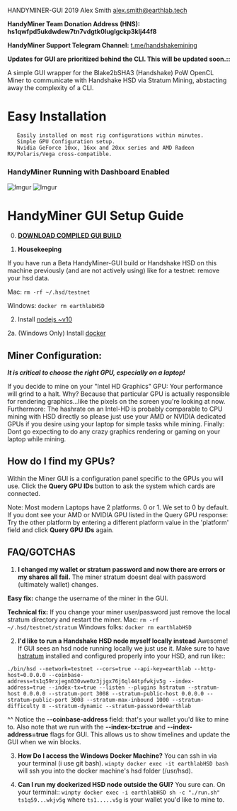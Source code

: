 HANDYMINER-GUI
2019 Alex Smith <alex.smith@earthlab.tech>

**HandyMiner Team Donation Address (HNS): hs1qwfpd5ukdwdew7tn7vdgtk0luglgckp3klj44f8**

**HandyMiner Support Telegram Channel:**
[t.me/handshakemining](t.me/handshakemining)

**Updates for GUI are prioritized behind the CLI. This will be updated soon.::**

A simple GUI wrapper for the Blake2bSHA3 (Handshake) PoW OpenCL Miner
to communicate with Handshake HSD via Stratum Mining, abstacting away the complexity of a CLI. 
# Easy Installation
       Easily installed on most rig configurations within minutes.
       Simple GPU Configuration setup.
       Nvidia GeForce 10хх, 16xx and 20xx series and AMD Radeon RX/Polaris/Vega cross-compatible.

### HandyMiner Running with Dashboard Enabled

![Imgur](https://i.imgur.com/86J3Bap.jpg)
![Imgur](https://i.imgur.com/QRGJ6y4.jpg)

# HandyMiner GUI Setup Guide

0. [**DOWNLOAD COMPILED GUI BUILD**](https://github.com/HandshakeAlliance/HandyMiner-GUI/releases)

1. **Housekeeping**

If you have run a Beta HandyMiner-GUI build or Handshake HSD on this machine previously (and are not actively using) like for a testnet: remove your hsd data.

Mac:
```rm -rf ~/.hsd/testnet```

Windows:
```docker rm earthlabHSD```

2. Install [nodejs ~v10](https://nodejs.org/en/)

2a. (Windows Only) Install [docker](https://docs.docker.com/docker-for-windows/install/)

## Miner Configuration:

***It is critical to choose the right GPU, especially on a laptop!***

If you decide to mine on your "Intel HD Graphics" GPU: Your performance will grind to a halt. Why? Because that particular GPU is actually responsible for rendering graphics...like the pixels on the screen you're looking at now. 
Furthermore: The hashrate on an Intel-HD is probably comparable to CPU mining with HSD directly so please just use your AMD or NVIDIA dedicated GPUs if you desire using your laptop for simple tasks while mining. 
Finally: Dont go expecting to do any crazy graphics rendering or gaming on your laptop while mining.

## How do I find my GPUs?

Within the Miner GUI is a configuration panel specific to the GPUs you will use.
Click the **Query GPU IDs** button to ask the system which cards are connected. 

Note: Most modern Laptops have 2 platforms. 0 or 1. We set to 0 by default. 
If you dont see your AMD or NVIDIA GPU listed in the Query GPU response: Try the other platform by entering a different platform value in the 'platform' field and click **Query GPU IDs** again.

## FAQ/GOTCHAS

1. **I changed my wallet or stratum password and now there are errors or my shares all fail.**
The miner stratum doesnt deal with password (ultimately wallet) changes. 

**Easy fix:**
change the username of the miner in the GUI.

**Technical fix:**
If you change your miner user/password just remove the local stratum directory and restart the miner. 
Mac: ```rm -rf ~/.hsd/testnet/stratum``` 
Windows folks: ```docker rm earthlabHSD```

2. **I'd like to run a Handshake HSD node myself locally instead**
Awesome! If GUI sees an hsd node running locally we just use it. Make sure to have [hstratum](https://github.com/HandshakeAlliance/hstratum) installed and configured properly into your HSD, and run like::
```
./bin/hsd --network=testnet --cors=true --api-key=earthlab --http-host=0.0.0.0 --coinbase-address=ts1q59rxjegn030vwe0z3jjgx76j6ql44tpfwkjv5g --index-address=true --index-tx=true --listen --plugins hstratum --stratum-host 0.0.0.0 --stratum-port 3008 --stratum-public-host 0.0.0.0 --stratum-public-port 3008 --stratum-max-inbound 1000 --stratum-difficulty 8 --stratum-dynamic --stratum-password=earthlab
```
^^ Notice the **--coinbase-address** field: that's your wallet you'd like to mine to.
Also note that we run with the **--index-tx=true** and **--index-address=true** flags for GUI. This allows us to show timelines and update the GUI when we win blocks.

3. **How Do I access the Windows Docker Machine?**
You can ssh in via your terminal (i use git bash).
```winpty docker exec -it earthlabHSD bash```
will ssh you into the docker machine's hsd folder (/usr/hsd). 

4. **Can I run my dockerized HSD node outside the GUI?**
You sure can. On your terminal::
```winpty docker exec -i earthlabHSD sh -c "./run.sh" ts1q59...wkjv5g``` where ```ts1.....v5g``` is your wallet you'd like to mine to.
